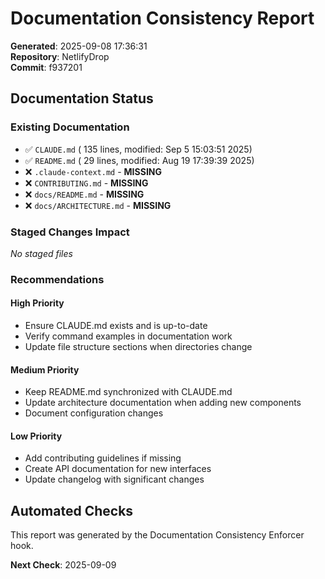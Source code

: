 # Documentation Consistency Report

**Generated**: 2025-09-08 17:36:31  
**Repository**: NetlifyDrop  
**Commit**: f937201

## Documentation Status

### Existing Documentation
- ✅ `CLAUDE.md` (     135 lines, modified: Sep  5 15:03:51 2025)
- ✅ `README.md` (      29 lines, modified: Aug 19 17:39:39 2025)
- ❌ `.claude-context.md` - **MISSING**
- ❌ `CONTRIBUTING.md` - **MISSING**
- ❌ `docs/README.md` - **MISSING**
- ❌ `docs/ARCHITECTURE.md` - **MISSING**

### Staged Changes Impact
*No staged files*

### Recommendations

#### High Priority
- Ensure CLAUDE.md exists and is up-to-date
- Verify command examples in documentation work
- Update file structure sections when directories change

#### Medium Priority  
- Keep README.md synchronized with CLAUDE.md
- Update architecture documentation when adding new components
- Document configuration changes

#### Low Priority
- Add contributing guidelines if missing
- Create API documentation for new interfaces
- Update changelog with significant changes

## Automated Checks

This report was generated by the Documentation Consistency Enforcer hook.

**Next Check**: 2025-09-09
